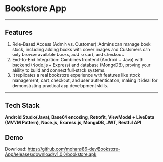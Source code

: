 # Bookstore App


---

## Features
1. Role-Based Access (Admin vs. Customer): Admins can manage book stock, including adding books with cover images and Customers can only browse available books, add to cart, and checkout.<br>
2. End-to-End Integration: Combines frontend (Android + Java) with backend (Node.js + Express) and database (MongoDB), proving your ability to build and connect full-stack systems.<br>
3. It replicates a real bookstore experience with features like stock management, cart, checkout, and user authentication, making it ideal for demonstrating practical app development skills.<br>

---

## Tech Stack
**Android Studio(Java)**, **Base64 encoding**, **Retrofit**, **ViewModel + LiveData (MVVM Pattern)**, **Node.js**, **Express.js**, **MongoDB**, **JWT**, **Restful API**

## Demo
Download: https://github.com/mohans86-dev/Bookstore-App/releases/download/v1.0.0/bookstore.apk
